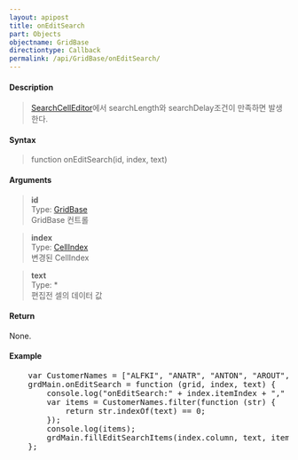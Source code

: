 ```yaml
---
layout: apipost
title: onEditSearch
part: Objects
objectname: GridBase
directiontype: Callback
permalink: /api/GridBase/onEditSearch/
---
```



#### Description

> [SearchCellEditor](/api/types/SearchCellEditor/)에서 searchLength와 searchDelay조건이 만족하면 발생한다.  

#### Syntax

> function onEditSearch(id, index, text)  

#### Arguments

> **id**  
> Type: [GridBase](/api/types/GridBase/)  
> GridBase 컨트롤  

> **index**  
> Type:  [CellIndex](/api/types/CellIndex/)  
> 변경된 CellIndex  

> **text**  
> Type: *  
> 편집전 셀의 데이터 값  

#### Return

None.

#### Example

<pre class="prettyprint">
    var CustomerNames = ["ALFKI", "ANATR", "ANTON", "AROUT", "BERGS", "BLAUS", "BLONP", "BOLID", "BONAP"];
    grdMain.onEditSearch = function (grid, index, text) {
        console.log("onEditSearch:" + index.itemIndex + "," + index.column + ", " + text);
        var items = CustomerNames.filter(function (str) {
            return str.indexOf(text) == 0;
        });
        console.log(items);
        grdMain.fillEditSearchItems(index.column, text, items);
    };
</pre>

